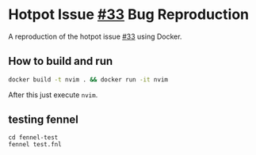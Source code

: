 # Hotpot Issue [#33](https://github.com/rktjmp/hotpot.nvim/issues/33) Bug Reproduction

A reproduction of the hotpot issue [#33](https://github.com/rktjmp/hotpot.nvim/issues/33) using Docker.

## How to build and run

```sh
docker build -t nvim . && docker run -it nvim
```

After this just execute `nvim`.

## testing fennel

```
cd fennel-test
fennel test.fnl
```
